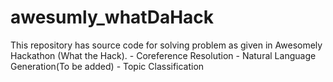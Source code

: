 # awesumly_whatDaHack
This repository has source code for solving problem as given in Awesomely Hackathon (What the Hack). - Coreference Resolution - Natural Language Generation(To be added) - Topic Classification
